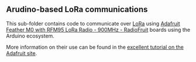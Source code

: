 ## Arudino-based LoRa communications
This sub-folder contains code to communicate over [LoRa](https://lora-alliance.org) using [Adafruit Feather M0 with RFM95 LoRa Radio - 900MHz - RadioFruit](https://www.adafruit.com/product/3178) boards using the Arduino ecosystem.

More information on their use can be found in the [excellent tutorial on the Adafruit site](https://learn.adafruit.com/adafruit-feather-m0-radio-with-lora-radio-module).